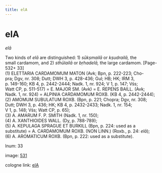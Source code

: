 ```yaml
---
title: elA
---
```


# elA

<i>elā</i>  <div n="P" />Two kinds of <i>elā</i> are distinguished: 1) <i>sūkṣmailā</i> or <i>kṣudrailā,</i> the <div n="lb" />small cardamom, and 2) <i>sthūlailā</i> or <i>bṛhadelā,</i> the large cardamom. [Page-532+ 33] <div n="P" />(1) <bot>ELETTARIA CARDAMOMUM MATON</bot> (Avk; Bpn, p. 222-223; Cho- <div n="lb" />pra; Dgv, nr. 308; Dutt; DWH 3, p. 428-436; Gul; HB; HK; IRM 3, <div n="lb" />p. 149-160; KB 4, p. 2442-2444; Nadk. 1, nr. 924; V 1, p. 147; Vśs; <div n="lb" />Watt CP, p. 511-517) = <bot>E. MAJOR SM.</bot> (Avk) = <bot>E. REPENS BAILL.</bot> (Avk; <div n="lb" />Nadk. 1, nr. 924) = <bot>ALPINIA CARDAMOMUM ROXB.</bot> (KB 4, p. 2442-2444); <div n="P" />(2) <bot>AMOMUM SUBULATUM ROXB.</bot> (Bpn, p. 221; Chopra; Dgv, nr. 308; <div n="lb" />Dutt; DWH 3, p. 436; HK; KB 4, p. 2432-2433; Nadk. 1, nr. 154; <div n="lb" />V 1, p. 148; Vśs; Watt CP, p. 65); <div n="P" />(3) <bot>A. AMARUM F. P. SMITH</bot> (Nadk. 1, nr. 150); <div n="P" />(4) <bot>A. XANTHIOIDES WALL.</bot> (Dy, p. 788-789); <div n="P" />(5) <bot>A. KEPULAGA SPRAGUE ET BURKILL</bot> (Bpn, p. 224: used as a <div n="lb" />substitute) = <bot>A. CARDAMOMUM ROXB.</bot> (<bot>NON LINN.</bot>) (Roxb., p. 24: <i>elā</i>); <div n="P" />(6) <bot>A. AROMATICUM ROXB.</bot> (Bpn, p. 222: used as a substitute).

lnum: 33

image: [531](https://www.sanskrit-lexicon.uni-koeln.de/scans/csl-apidev/servepdf.php?dict=snp&page=531)

cologne link: [elA](https://sanskrit-lexicon.uni-koeln.de/scans/csl-apidev/getword.php?dict=snp&key=elA)

